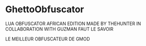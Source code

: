 # GhettoObfuscator
LUA OBFUSCATOR AFRICAN EDITION MADE BY THEHUNTER IN COLLABORATION WITH GUZMAN FAUT LE SAVOIR

LE MEILLEUR OBFUSCATEUR DE GMOD
